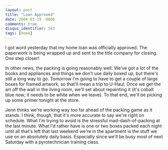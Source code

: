 ```yaml
---
layout: post
title: "Loan Approved"
date: 2004-03-19 -0800
comments: true
disqus_identifier: 543
tags: [home]
---
```

I got word yesterday that my home loan was officially approved. The
paperwork is being wrapped up and sent to the title company for closing.
One step closer!

 In other news, the packing is going reasonably well. We've got a lot of
the books and appliances and things we don't use daily boxed up, but
there's still a long way to go. Tomorrow I'm going to have to get a
couple of large boxes for framed artwork, so that'll mean a trip to
U-Haul. Once we get the art off the wall in the living room, we'll set
about repainting it (it's cobalt blue now; it needs to be white when we
leave). To that end, we'll be picking up some primer tonight at the
store.

 Jenn thinks we're working way too far ahead of the packing game as it
stands. I think, though, that it's more accurate to say we're right on
schedule. What I'm trying to avoid is the stressful mad-dash-of-packing
at the last minute. What I'd rather have is one or two boxes packed each
night until all that's left that last weekend we're in the apartment is
the stuff we use on an absolutely daily basis. Especially since we'll be
busy most of next Saturday with a pyrotechnician training class.
